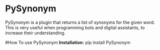# PySynonym
PySynonym is a plugin that returns a list of synonyms for the given word. This is very useful when programming bots and digital assistants, to increase their understanding.

#How To use PySynonym
<b>Installation:</b> pip install PySynonym
